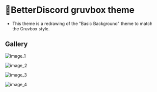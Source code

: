 # 👀BetterDiscord gruvbox theme

- This theme is a redrawing of the "Basic Background" theme to match the Gruvbox style.

## Gallery
![image_1](https://github.com/KegsZooL/better-discord-theme/blob/main/screenshots/image_1.jpg)

![image_2](https://github.com/KegsZooL/better-discord-theme/blob/main/screenshots/image_2.jpg)

![image_3](https://github.com/KegsZooL/better-discord-theme/blob/main/screenshots/image_3.jpg)

![image_4](https://github.com/KegsZooL/better-discord-theme/blob/main/screenshots/image_4.jpg)
